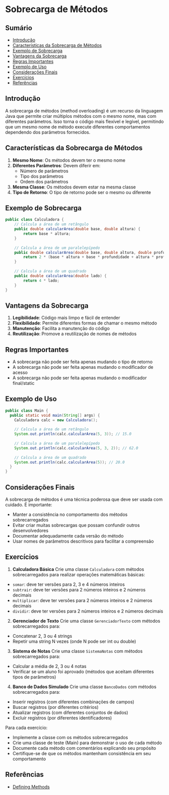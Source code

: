 # Sobrecarga de Métodos

## Sumário

- [Introdução](#introdução)
- [Características da Sobrecarga de Métodos](#características-da-sobrecarga-de-métodos)
- [Exemplo de Sobrecarga](#exemplo-de-sobrecarga)
- [Vantagens da Sobrecarga](#vantagens-da-sobrecarga)
- [Regras Importantes](#regras-importantes)
- [Exemplo de Uso](#exemplo-de-uso)
- [Considerações Finais](#considerações-finais)
- [Exercícios](#exercícios)
- [Referências](#referências)

## Introdução

A sobrecarga de métodos (method overloading) é um recurso da linguagem Java que permite criar múltiplos métodos com o mesmo nome, mas com diferentes parâmetros. Isso torna o código mais flexível e legível, permitindo que um mesmo nome de método execute diferentes comportamentos dependendo dos parâmetros fornecidos.

## Características da Sobrecarga de Métodos

1. **Mesmo Nome**: Os métodos devem ter o mesmo nome
2. **Diferentes Parâmetros**: Devem diferir em:
   - Número de parâmetros
   - Tipo dos parâmetros
   - Ordem dos parâmetros
3. **Mesma Classe**: Os métodos devem estar na mesma classe
4. **Tipo de Retorno**: O tipo de retorno pode ser o mesmo ou diferente

## Exemplo de Sobrecarga

```java
public class Calculadora {
    // Calcula a área de um retângulo
    public double calcularArea(double base, double altura) {
        return base * altura;
    }
    
    // Calcula a área de um paralelepípedo
    public double calcularArea(double base, double altura, double profundidade) {
        return 2 * (base * altura + base * profundidade + altura * profundidade);
    }
    
    // Calcula a área de um quadrado
    public double calcularArea(double lado) {
        return 4 * lado;
    }
}
```

## Vantagens da Sobrecarga

1. **Legibilidade**: Código mais limpo e fácil de entender
2. **Flexibilidade**: Permite diferentes formas de chamar o mesmo método
3. **Manutenção**: Facilita a manutenção do código
4. **Reutilização**: Promove a reutilização de nomes de métodos

## Regras Importantes

- A sobrecarga não pode ser feita apenas mudando o tipo de retorno
- A sobrecarga não pode ser feita apenas mudando o modificador de acesso
- A sobrecarga não pode ser feita apenas mudando o modificador final/static

## Exemplo de Uso

```java
public class Main {
  public static void main(String[] args) {
    Calculadora calc = new Calculadora();
    
    // Calcula a área de um retângulo
    System.out.println(calc.calcularArea(5, 3)); // 15.0
    
    // Calcula a área de um paralelepípedo
    System.out.println(calc.calcularArea(5, 3, 2)); // 62.0
    
    // Calcula a área de um quadrado
    System.out.println(calc.calcularArea(5)); // 20.0
  }
}
```

## Considerações Finais

A sobrecarga de métodos é uma técnica poderosa que deve ser usada com cuidado. É importante:
- Manter a consistência no comportamento dos métodos sobrecarregados
- Evitar criar muitas sobrecargas que possam confundir outros desenvolvedores
- Documentar adequadamente cada versão do método
- Usar nomes de parâmetros descritivos para facilitar a compreensão

## Exercícios

1. **Calculadora Básica**
Crie uma classe `Calculadora` com métodos sobrecarregados para realizar operações matemáticas básicas:
- `somar`: deve ter versões para 2, 3 e 4 números inteiros
- `subtrair`: deve ter versões para 2 números inteiros e 2 números decimais
- `multiplicar`: deve ter versões para 2 números inteiros e 2 números decimais
- `dividir`: deve ter versões para 2 números inteiros e 2 números decimais

2. **Gerenciador de Texto**
Crie uma classe `GerenciadorTexto` com métodos sobrecarregados para:
- Concatenar 2, 3 ou 4 strings
- Repetir uma string N vezes (onde N pode ser int ou double)

3. **Sistema de Notas**
Crie uma classe `SistemaNotas` com métodos sobrecarregados para:
- Calcular a média de 2, 3 ou 4 notas
- Verificar se um aluno foi aprovado (métodos que aceitam diferentes tipos de parâmetros)

4. **Banco de Dados Simulado**
Crie uma classe `BancoDados` com métodos sobrecarregados para:
- Inserir registros (com diferentes combinações de campos)
- Buscar registros (por diferentes critérios)
- Atualizar registros (com diferentes conjuntos de dados)
- Excluir registros (por diferentes identificadores)

Para cada exercício:
- Implemente a classe com os métodos sobrecarregados
- Crie uma classe de teste (Main) para demonstrar o uso de cada método
- Documente cada método com comentários explicando seu propósito
- Certifique-se de que os métodos mantenham consistência em seu comportamento

## Referências
- [Defining Methods](https://docs.oracle.com/javase/tutorial/java/javaOO/methods.html)